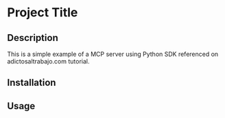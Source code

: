 # Project Title

## Description
This is a simple example of a MCP server using Python SDK referenced on adictosaltrabajo.com tutorial.

## Installation


## Usage
